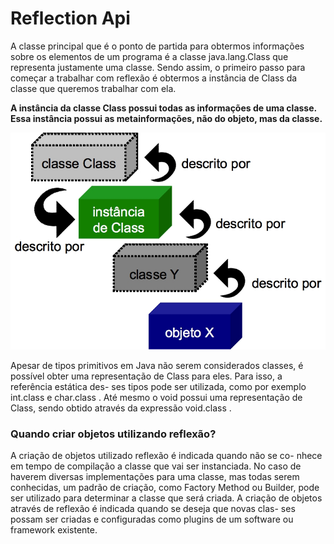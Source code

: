 # Reflection Api

A classe principal que é o ponto de partida para obtermos informações sobre os elementos de um programa 
é a classe java.lang.Class que representa justamente uma classe. Sendo assim, o primeiro passo para começar
a trabalhar com reflexão é obtermos a instância de Class da classe que queremos trabalhar com ela.
 
 
**A instância da classe Class possui todas as informações de uma classe. Essa instância possui as metainformações, 
não do objeto, mas da classe.**

![REFLECTION](DOCS/reflection.png)


Apesar de tipos primitivos em Java não serem considerados classes, é possível
obter uma representação de Class para eles. Para isso, a referência estática des-
ses tipos pode ser utilizada, como por exemplo int.class e char.class . Até
mesmo o void possui uma representação de Class, sendo obtido através da expressão void.class .

### Quando criar objetos utilizando reflexão?

A criação de objetos utilizado reflexão é indicada quando não se co-
nhece em tempo de compilação a classe que vai ser instanciada. No caso
de haverem diversas implementações para uma classe, mas todas serem
conhecidas, um padrão de criação, como Factory Method ou Builder,
pode ser utilizado para determinar a classe que será criada. A criação de
objetos através de reflexão é indicada quando se deseja que novas clas-
ses possam ser criadas e configuradas como plugins de um software ou
framework existente.